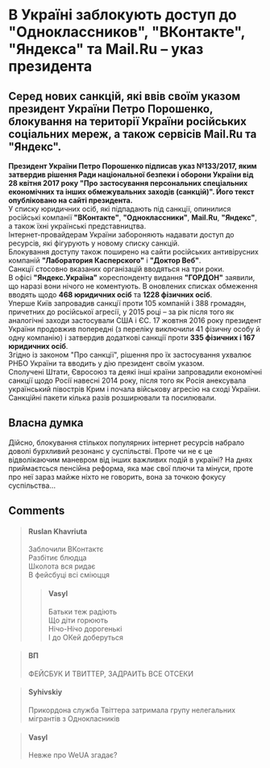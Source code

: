 # В Україні заблокують доступ до "Одноклассников", "ВКонтакте", "Яндекса" та Mail.Ru – указ президента
## Серед нових санкцій, які ввів своїм указом президент України Петро Порошенко, блокування на території України російських соціальних мереж, а також сервісів Mail.Ru та "Яндекс".

**Президент України Петро Порошенко підписав указ №133/2017, яким затвердив рішення Ради національної безпеки і оборони України від 28 квітня 2017 року "Про застосування персональних спеціальних економічних та інших обмежувальних заходів (санкцій)". Його текст опубліковано на сайті президента.**        
У списку юридичних осіб, які підпадають під санкції, опинилися російські компанії **"ВКонтакте"**, **"Одноклассники"**, **Mail.Ru**, **"Яндекс"**, а також їхні українські представництва.         
Інтернет-провайдерам України забороняють надавати доступ до ресурсів, які фігурують у новому списку санкцій.        
Блокування доступу також поширено на сайти російських антивірусних компаній **"Лаборатория Касперского"** і **"Доктор Веб"**.       
Санкції стосовно вказаних організацій вводяться на три роки.        
В офісі **"Яндекс.Україна"** кореспонденту видання **"ГОРДОН"** заявили, що наразі вони нічого не коментують.
В оновлених списках обмеження вводять щодо **468 юридичних осіб** та **1228 фізичних осіб**.        
Уперше Київ запровадив санкції проти 105 компаній і 388 громадян, причетних до російської агресії, у 2015 році – за рік після того як аналогічні заходи застосували США і ЄС. 17 жовтня 2016 року президент України продовжив попередні (з переліку виключили 41 фізичну особу й одну компанію) і затвердив додаткові санкції проти **335 фізичних і 167 юридичних осіб**.      
Згідно із законом "Про санкції", рішення про їх застосування ухвалює РНБО України та вводить у дію президент своїм указом.      
Сполучені Штати, Євросоюз та деякі інші країни запровадили економічні санкції щодо Росії навесні 2014 року, після того як Росія анексувала український півострів Крим і почала військову агресію на сході України. Санкційні пакети кілька разів розширювали та посилювали.

## Власна думка

Дійсно, блокування стількох популярних інтернет ресурсів набрало доволі бурхливий резонанс у суспільстві. Проте чи не є це відволікаючим маневром від інших важливих подій в україні? На днях приймаєтсься пенсійна реформа, яка має свої плючи та мінуси, проте про неї зараз майже ніхто не говорить, вона за точкою фокусу суспільства...

## Comments

> #### Ruslan Khavriuta
> Заблочили ВКонтактє       
 Разбітиє блюдца       
 Школота вся ридає     
 В фейсбуці всі сміюцця
>> #### Vasyl
>> Батьки теж радіють       
Що діти горюють     
Нічо-Нічо дорогенькі        
І до ОКей доберуться

> #### ВП 
> ФЕЙСБУК И ТВИТТЕР, ЗАДРАИТЬ ВСЕ ОТСЕКИ

> #### Syhivskiy 
>Прикордона служба Твіттера затримала групу нелегальних мігрантів з Однокласників

> #### Vasyl
> Невже про WeUA згадає?